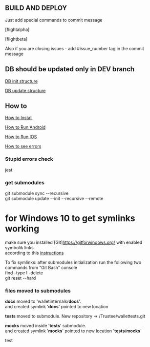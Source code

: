 ## BUILD AND DEPLOY


Just add special commands to commit message


[flightalpha] 


[flightbeta] 


Also if you are closing issues - add #issue_number tag in the commit message


## DB should be updated only in DEV branch

[DB init structure](./app/appstores/DataSource/DB/DBInit/assets/dbTableQueries.js)

[DB update structure](./app/appstores/DataSource/DB/DBInit/assets/dbTableUpdateQueries.js)

## How to

[How to Install](./__docs__/how_to_install.md)

[How to Run Android](./__docs__/how_to_run_android.md)

[How to Run IOS](./__docs__/how_to_run_ios.md)

[How to see errors](./__docs__/errors_handling_and_informing.md)

### Stupid errors check

jest 


### get submodules

git submodule sync --recursive  
git submodule update --init --recursive --remote

# for Windows 10 to get symlinks working  
  make sure you installed [Git]https://gitforwindows.org/ with enabled symbolik links  
  according to this [instructions](https://stackoverflow.com/a/52097145/11195554)  
  
  To fix symlinks: after submodules initialization run the following two commands from "Git Bash" console  
    find -type l -delete  
    git reset --hard  


### files moved to submodules

__docs__ moved to 'walletinternals/__docs__'.   
and created symlink '__docs__' pointed to new location  
  
__tests__ moved to submodule. New repository -> /Trustee/wallettests.git  
  
__mocks__ moved inside '__tests__' submodule.  
and created symlink '__mocks__' pointed to new location '__tests__/__mocks__'  

test
